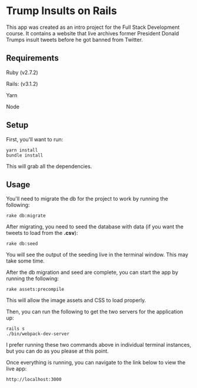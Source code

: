 # Trump Insults on Rails

This app was created as an intro project for the Full Stack Development course. It contains a website that live archives former President Donald Trumps insult tweets before he got banned from Twitter.

## Requirements

Ruby (v2.7.2)

Rails: (v3.1.2)

Yarn

Node

## Setup

First, you'll want to run:

```
yarn install
bundle install
```

This will grab all the dependencies.

## Usage

You'll need to migrate the db for the project to work by running the following:

```
rake db:migrate
```

After migrating, you need to seed the database with data (if you want the tweets to load from the **.csv**):

```
rake db:seed
```

You will see the output of the seeding live in the terminal window. This may take some time.

After the db migration and seed are complete, you can start the app by running the following:

```
rake assets:precompile
```

This will allow the image assets and CSS to load properly.

Then, you can run the following to get the two servers for the application up:

```
rails s
./bin/webpack-dev-server
```

I prefer running these two commands above in individual terminal instances, but you can do as you please at this point.

Once everything is running, you can navigate to the link below to view the live app:

```
http://localhost:3000
```
